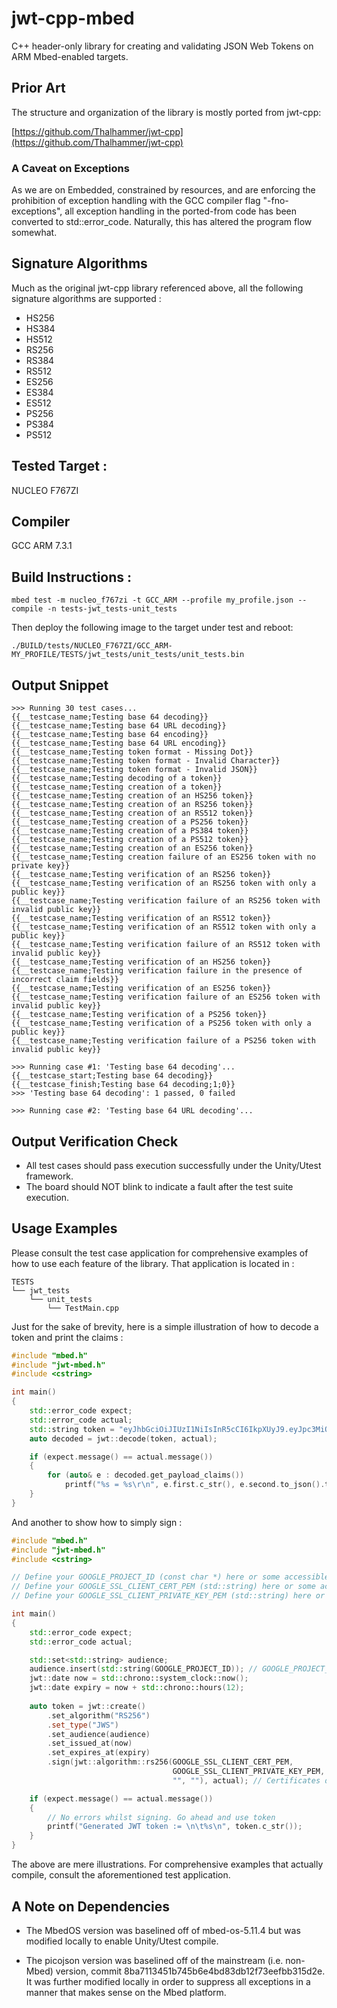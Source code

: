 # jwt-cpp-mbed
C++ header-only library for creating and validating JSON Web Tokens on ARM Mbed-enabled targets.

## Prior Art
The structure and organization of the library is mostly ported from jwt-cpp:

[https://github.com/Thalhammer/jwt-cpp](https://github.com/Thalhammer/jwt-cpp)

### A Caveat on Exceptions
As we are on Embedded, constrained by resources, and are enforcing the prohibition of exception handling with the GCC compiler flag "-fno-exceptions", all exception handling in the ported-from code has been converted to std::error_code. Naturally, this has altered the program flow somewhat.

## Signature Algorithms
Much as the original jwt-cpp library referenced above, all the following signature algorithms are supported :

* HS256
* HS384
* HS512
* RS256
* RS384
* RS512
* ES256
* ES384
* ES512
* PS256
* PS384
* PS512

## Tested Target :
NUCLEO F767ZI

## Compiler 
GCC ARM 7.3.1

## Build Instructions :
```
mbed test -m nucleo_f767zi -t GCC_ARM --profile my_profile.json --compile -n tests-jwt_tests-unit_tests
```

Then deploy the following image to the target under test and reboot:

```
./BUILD/tests/NUCLEO_F767ZI/GCC_ARM-MY_PROFILE/TESTS/jwt_tests/unit_tests/unit_tests.bin
```

## Output Snippet

```
>>> Running 30 test cases...
{{__testcase_name;Testing base 64 decoding}}
{{__testcase_name;Testing base 64 URL decoding}}
{{__testcase_name;Testing base 64 encoding}}
{{__testcase_name;Testing base 64 URL encoding}}
{{__testcase_name;Testing token format - Missing Dot}}
{{__testcase_name;Testing token format - Invalid Character}}
{{__testcase_name;Testing token format - Invalid JSON}}
{{__testcase_name;Testing decoding of a token}}
{{__testcase_name;Testing creation of a token}}
{{__testcase_name;Testing creation of an HS256 token}}
{{__testcase_name;Testing creation of an RS256 token}}
{{__testcase_name;Testing creation of an RS512 token}}
{{__testcase_name;Testing creation of a PS256 token}}
{{__testcase_name;Testing creation of a PS384 token}}
{{__testcase_name;Testing creation of a PS512 token}}
{{__testcase_name;Testing creation of an ES256 token}}
{{__testcase_name;Testing creation failure of an ES256 token with no private key}}
{{__testcase_name;Testing verification of an RS256 token}}
{{__testcase_name;Testing verification of an RS256 token with only a public key}}
{{__testcase_name;Testing verification failure of an RS256 token with invalid public key}}
{{__testcase_name;Testing verification of an RS512 token}}
{{__testcase_name;Testing verification of an RS512 token with only a public key}}
{{__testcase_name;Testing verification failure of an RS512 token with invalid public key}}
{{__testcase_name;Testing verification of an HS256 token}}
{{__testcase_name;Testing verification failure in the presence of incorrect claim fields}}
{{__testcase_name;Testing verification of an ES256 token}}
{{__testcase_name;Testing verification failure of an ES256 token with invalid public key}}
{{__testcase_name;Testing verification of a PS256 token}}
{{__testcase_name;Testing verification of a PS256 token with only a public key}}
{{__testcase_name;Testing verification failure of a PS256 token with invalid public key}}

>>> Running case #1: 'Testing base 64 decoding'...                                                  
{{__testcase_start;Testing base 64 decoding}}
{{__testcase_finish;Testing base 64 decoding;1;0}}
>>> 'Testing base 64 decoding': 1 passed, 0 failed

>>> Running case #2: 'Testing base 64 URL decoding'...

```

## Output Verification Check
* All test cases should pass execution successfully under the Unity/Utest framework. 
* The board should NOT blink to indicate a fault after the test suite execution.

## Usage Examples
Please consult the test case application for comprehensive examples of how to use each feature of the library. That application is located in :

```
TESTS
└── jwt_tests
    └── unit_tests
        └── TestMain.cpp
```
Just for the sake of brevity, here is a simple illustration of how to decode a token and print the claims :

```c++
#include "mbed.h"
#include "jwt-mbed.h"
#include <cstring>

int main() 
{
    std::error_code expect;
    std::error_code actual;
    std::string token = "eyJhbGciOiJIUzI1NiIsInR5cCI6IkpXUyJ9.eyJpc3MiOiJhdXRoMCJ9.AbIJTDMFc7yUa5MhvcP03nJPyCPzZtQcGEp-zWfOkEE";
    auto decoded = jwt::decode(token, actual);

    if (expect.message() == actual.message())
    {
        for (auto& e : decoded.get_payload_claims())
            printf("%s = %s\r\n", e.first.c_str(), e.second.to_json().to_str().c_str());
    }
}
```
And another to show how to simply sign :
```c++
#include "mbed.h"
#include "jwt-mbed.h"
#include <cstring>

// Define your GOOGLE_PROJECT_ID (const char *) here or some accessible elsewhere.
// Define your GOOGLE_SSL_CLIENT_CERT_PEM (std::string) here or some accessible elsewhere.
// Define your GOOGLE_SSL_CLIENT_PRIVATE_KEY_PEM (std::string) here or some accessible elsewhere.

int main() 
{
    std::error_code expect;
    std::error_code actual;

    std::set<std::string> audience;
    audience.insert(std::string(GOOGLE_PROJECT_ID)); // GOOGLE_PROJECT_ID defined as const char *
    jwt::date now = std::chrono::system_clock::now();
    jwt::date expiry = now + std::chrono::hours(12);
    
    auto token = jwt::create()
        .set_algorithm("RS256")
        .set_type("JWS")
        .set_audience(audience)
        .set_issued_at(now)
        .set_expires_at(expiry)
        .sign(jwt::algorithm::rs256(GOOGLE_SSL_CLIENT_CERT_PEM,
                                    GOOGLE_SSL_CLIENT_PRIVATE_KEY_PEM,
                                    "", ""), actual); // Certificates defined as std::string

    if (expect.message() == actual.message())
    {
        // No errors whilst signing. Go ahead and use token
        printf("Generated JWT token := \n\t%s\n", token.c_str()); 
    }
}
```
The above are mere illustrations. For comprehensive examples that actually compile, consult the aforementioned test application.

## A Note on Dependencies
* The MbedOS version was baselined off of mbed-os-5.11.4 but was modified locally to enable Unity/Utest compile.

* The picojson version was baselined off of the mainstream (i.e. non-Mbed) version, commit 8ba7113451b745b6e4bd83db12f73eefbb315d2e. It was further modified locally in order to suppress all exceptions in a manner that makes sense on the Mbed platform. 

